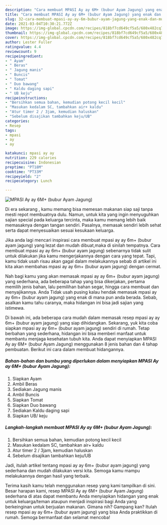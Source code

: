 ```yaml
---
description: "Cara membuat MPASI Ay ay 6M+ (bubur Ayam Jagung) yang enak dan Mudah Dibuat"
title: "Cara membuat MPASI Ay ay 6M+ (bubur Ayam Jagung) yang enak dan Mudah Dibuat"
slug: 32-cara-membuat-mpasi-ay-ay-6m-bubur-ayam-jagung-yang-enak-dan-mudah-dibuat
date: 2021-03-04T10:30:21.772Z
image: https://img-global.cpcdn.com/recipes/818bf7cd649cf5a5/680x482cq70/mpasi-ay-ay-6m-bubur-ayam-jagung-foto-resep-utama.jpg
thumbnail: https://img-global.cpcdn.com/recipes/818bf7cd649cf5a5/680x482cq70/mpasi-ay-ay-6m-bubur-ayam-jagung-foto-resep-utama.jpg
cover: https://img-global.cpcdn.com/recipes/818bf7cd649cf5a5/680x482cq70/mpasi-ay-ay-6m-bubur-ayam-jagung-foto-resep-utama.jpg
author: Lester Fuller
ratingvalue: 4.4
reviewcount: 9
recipeingredient:
- " Ayam"
- " Beras"
- " Jagung manis"
- " Buncis"
- " Tomat"
- " Duo bawang"
- " Kaldu daging sapi"
- " UB keju"
recipeinstructions:
- "Bersihkan semua bahan, kemudian potong kecil kecil"
- "Masukan kedalam SC, tambahkan air+ kaldu"
- "Atur timer 2 / 3jam, kemudian haluskan"
- "Sebelum disajikan tambahkan keju/UB"
categories:
- Resep
tags:
- mpasi
- ay
- ay

katakunci: mpasi ay ay 
nutrition: 229 calories
recipecuisine: Indonesian
preptime: "PT18M"
cooktime: "PT33M"
recipeyield: "2"
recipecategory: Lunch

---
```



![MPASI Ay ay 6M+ (bubur Ayam Jagung)](https://img-global.cpcdn.com/recipes/818bf7cd649cf5a5/680x482cq70/mpasi-ay-ay-6m-bubur-ayam-jagung-foto-resep-utama.jpg)

Di era  sekarang , kamu memang bisa memesan makanan siap saji tanpa mesti repot membuatnya dulu. Namun, untuk kita yang ingin menyuguhkan sajian special pada keluarga tercinta, maka kamu memang lebih baik memasaknya dengan tangan sendiri. Pasalnya, memasak sendiri lebih sehat serta dapat menyesuaikan sesuai kesukaan keluarga.

Jika anda lagi mencari inspirasi cara membuat mpasi ay ay 6m+ (bubur ayam jagung) yang lezat dan mudah dibuat,maka di sinilah tempatnya. Cara membuat mpasi ay ay 6m+ (bubur ayam jagung)  sebenarnya tidak sulit untuk dilakukan jika kamu mengerjakannya dengan cara yang tepat. Tapi, kamu tidak usah risau akan gagal dalam melakukannya 
sebab di artikel ini kita akan membahas mpasi ay ay 6m+ (bubur ayam jagung) dengan cermat.  



Nah bagi kamu yang akan memasak mpasi ay ay 6m+ (bubur ayam jagung) yang sederhana, ada beberapa tahap yang bisa dikerjakan, pertama memilih jenis bahan, lalu pemilihan bahan segar, hingga cara membuat dan menyajikannya. Anda Tidak usah pusing kalau hendak memasak mpasi ay ay 6m+ (bubur ayam jagung) yang enak di mana pun anda berada. Sebab, asalkan kamu  tahu caranya, maka hidangan ini bisa jadi sajian yang istimewa.

Di bawah ini, ada beberapa cara mudah dalam memasak resep mpasi ay ay 6m+ (bubur ayam jagung) yang siap dihidangkan. Sekarang, yuk kita coba siapkan mpasi ay ay 6m+ (bubur ayam jagung) sendiri di rumah. Tetap berbahan yang sederhana, hidangan ini bisa memberi manfaat untuk membantu menjaga kesehatan tubuh kita. Anda dapat menyiapkan MPASI Ay ay 6M+ (bubur Ayam Jagung) menggunakan 8 jenis bahan dan 4 tahap pembuatan. Berikut ini cara dalam membuat hidangannya.

<!--inarticleads1-->

##### Bahan-bahan dan bumbu yang diperlukan dalam menyiapkan MPASI Ay ay 6M+ (bubur Ayam Jagung):

1. Siapkan  Ayam
1. Ambil  Beras
1. Sediakan  Jagung manis
1. Ambil  Buncis
1. Siapkan  Tomat
1. Siapkan  Duo bawang
1. Sediakan  Kaldu daging sapi
1. Siapkan  UB/ keju




<!--inarticleads2-->

##### Langkah-langkah membuat MPASI Ay ay 6M+ (bubur Ayam Jagung):

1. Bersihkan semua bahan, kemudian potong kecil kecil
1. Masukan kedalam SC, tambahkan air+ kaldu
1. Atur timer 2 / 3jam, kemudian haluskan
1. Sebelum disajikan tambahkan keju/UB




Jadi, itulah artikel tentang  mpasi ay ay 6m+ (bubur ayam jagung)  yang sederhana dan mudah dilakukan versi kita. Semoga kamu mampu melakukannya dengan hasil yang terbaik. 

Terima kasih kamu telah menggunakan resep yang kami tampilkan di sini. Besar harapan kami, resep  MPASI Ay ay 6M+ (bubur Ayam Jagung) sederhana di atas dapat membantu Anda menyiapkan hidangan yang enak untuk keluarga/teman ataupun menjadi inspirasi bagi Anda yang berkeinginan untuk berjualan makanan. Gimana nih? Gampang kan? Itulah resep mpasi ay ay 6m+ (bubur ayam jagung) yang bisa Anda praktikkan di rumah. Semoga bermanfaat dan selamat mencoba!

